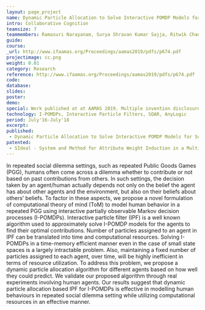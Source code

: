 ```yaml
---
layout: page_project
name: Dynamic Particle Allocation to Solve Interactive POMDP Models for Social Decision Making 
intro: Collaborative Cognition
teamsize: 7
teammembers: Ramasuri Narayanam, Surya Shravan Kumar Sajja, Ritwik Chaudhuri, Rohith Vallam, Kushal Mukherjee, Gyana Parija
guide:
course:
_url: http://www.ifaamas.org/Proceedings/aamas2019/pdfs/p674.pdf
projectimage: cc.png
weight: 0.01
category: Research
reference: http://www.ifaamas.org/Proceedings/aamas2019/pdfs/p674.pdf
code:
database: 
slides: 
poster: 
demo: 
special: Work published at at AAMAS 2019. Multiple invention disclosures filed at USPTO.
technology: I-POMDPs, Interactive Particle Filters, SOAR, AnyLogic
period: July'16-July'18
excerpt:
published: 
 - Dynamic Particle Allocation to Solve Interactive POMDP Models for Social Decision Making (AAMAS 2019)
patented: 
 - SIdeal - System and Method for Attribute Weight Induction in a Multiple Recruiter Setting Exploiting Public Goods Games Framework
---
```

In repeated social dilemma settings, such as repeated Public Goods Games (PGG), humans often come across a dilemma whether to contribute or not based on past contributions from others. In such settings, the decision taken by an agent/human actually depends not only on the belief the agent has about other agents and the environment, but also on their beliefs about others’ beliefs. To factor in these aspects, we propose a novel formulation of computational theory of mind (ToM) to model human behavior in a repeated PGG using interactive partially observable Markov decision processes (I-POMDPs). Interactive particle filter (IPF) is a well known algorithm used to approximately solve I-POMDP models for the agents to find their optimal contributions. Number of particles assigned to an agent in IPF can be translated into time and computational resources. Solving I-POMDPs in a time-memory efficient manner even in the case of small state spaces is a largely intractable problem. Also, maintaining a fixed number of particles assigned to each agent, over time, will be highly inefficient in terms of resource utilization. To address this problem, we propose a dynamic particle allocation algorithm for different agents based on how well they could predict. We validate our proposed algorithm through real experiments involving human agents. Our results suggest that dynamic particle allocation based IPF for I-POMDPs is effective in modelling human behaviours in repeated social dilemma setting while utilizing computational resources in an effective manner.
